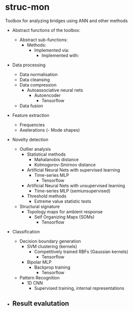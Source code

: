 # struc-mon
Toolbox for analyzing bridges using ANN and other methods

- Abstract functions of the toolbox:
    - Abstract sub-functions:
        - Methods:
            - Implemented via:
                - Implemented with:
- Data processing
    - Data normalisation
    - Data cleansing
    - Data compression
        - Autoassociative neural nets
            - Autoencoder
                - Tensorflow
    - Data fusion

- Feature extraction
    - Frequencies
    - Axelerations
    (- Mode shapes)

 - Novelty detection
    - Outlier analysis 
        - Statistical methods
            - Mahalanobis distance
            - Kolmogorov-Smirnov distance
        - Artificial Neural Nets with supervised learning
            - Time-series MLP
                - Tensorflow
        - Artificial Neural Nets with unsupervised learning
            - Time-series MLP (semiunsupervised)
        - Threshold methods
            - Extreme value statistic tests
    - Structural signature
        - Topology maps for ambient response
            - Self Organizing Maps (SOMs)
                - Tensorflow

- Classification 
    - Decision boundary generation
        - SVM clustering (kernels)
            - Competitively trained RBFs (Gaussian kernels)
                - Tensorflow
        - Bipolar MLP
            - Backprop training 
                - Tensorflow
    - Pattern Recognition
        - 1D CNN
            - Supervised training, internal representations

- Result evalutation
    - 

